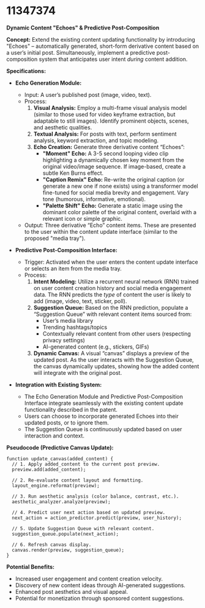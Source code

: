 # 11347374

**Dynamic Content "Echoes" & Predictive Post-Composition**

**Concept:** Extend the existing content updating functionality by introducing "Echoes" – automatically generated, short-form derivative content based on a user’s initial post. Simultaneously, implement a predictive post-composition system that anticipates user intent *during* content addition.

**Specifications:**

*   **Echo Generation Module:**
    *   Input: A user’s published post (image, video, text).
    *   Process:
        1.  **Visual Analysis:** Employ a multi-frame visual analysis model (similar to those used for video keyframe extraction, but adaptable to still images). Identify prominent objects, scenes, and aesthetic qualities.
        2.  **Textual Analysis:** For posts with text, perform sentiment analysis, keyword extraction, and topic modeling.
        3.  **Echo Creation:** Generate three derivative content “Echoes”:
            *   **"Moment" Echo:** A 3-5 second looping video clip highlighting a dynamically chosen key moment from the original video/image sequence.  If image-based, create a subtle Ken Burns effect.
            *   **"Caption Remix" Echo:** Re-write the original caption (or generate a new one if none exists) using a transformer model fine-tuned for social media brevity and engagement. Vary tone (humorous, informative, emotional).
            *   **"Palette Shift" Echo:** Generate a static image using the dominant color palette of the original content, overlaid with a relevant icon or simple graphic.
    *   Output: Three derivative “Echo” content items. These are presented to the user within the content update interface (similar to the proposed "media tray").

*   **Predictive Post-Composition Interface:**
    *   Trigger: Activated when the user enters the content update interface or selects an item from the media tray.
    *   Process:
        1.  **Intent Modeling:** Utilize a recurrent neural network (RNN) trained on user content creation history and social media engagement data. The RNN predicts the *type* of content the user is likely to add (image, video, text, sticker, poll).
        2.  **Suggestion Queue:** Based on the RNN prediction, populate a “Suggestion Queue” with relevant content items sourced from:
            *   User’s media library
            *   Trending hashtags/topics
            *   Contextually relevant content from other users (respecting privacy settings)
            *   AI-generated content (e.g., stickers, GIFs)
        3.  **Dynamic Canvas:** A visual “canvas” displays a preview of the updated post. As the user interacts with the Suggestion Queue, the canvas dynamically updates, showing how the added content will integrate with the original post.

*   **Integration with Existing System:**
    *   The Echo Generation Module and Predictive Post-Composition Interface integrate seamlessly with the existing content update functionality described in the patent.
    *   Users can choose to incorporate generated Echoes into their updated posts, or to ignore them.
    *   The Suggestion Queue is continuously updated based on user interaction and context.

**Pseudocode (Predictive Canvas Update):**

```
function update_canvas(added_content) {
  // 1. Apply added_content to the current post preview.
  preview.add(added_content);

  // 2. Re-evaluate content layout and formatting.
  layout_engine.reformat(preview);

  // 3. Run aesthetic analysis (color balance, contrast, etc.).
  aesthetic_analyzer.analyze(preview);

  // 4. Predict user next action based on updated preview.
  next_action = action_predictor.predict(preview, user_history);

  // 5. Update Suggestion Queue with relevant content.
  suggestion_queue.populate(next_action);

  // 6. Refresh canvas display.
  canvas.render(preview, suggestion_queue);
}
```

**Potential Benefits:**

*   Increased user engagement and content creation velocity.
*   Discovery of new content ideas through AI-generated suggestions.
*   Enhanced post aesthetics and visual appeal.
*   Potential for monetization through sponsored content suggestions.